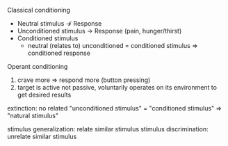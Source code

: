Classical conditioning
- Neutral stimulus       $\not\to$ Response
- Unconditioned stimulus $\to$ Response    (pain, hunger/thirst)
- Conditioned stimulus
	- neutral (relates to) unconditioned = conditioned stimulus 
	                                    => conditioned response

Operant conditioning
1. crave more => respond more (button pressing)
2. target is active not passive,
     voluntarily operates on its environment to get desired results


extinction: no related "unconditioned stimulus" 
            = "conditioned stimulus" => "natural stimulus"

stimulus generalization: relate similar stimulus
stimulus discrimination: unrelate similar stimulus
